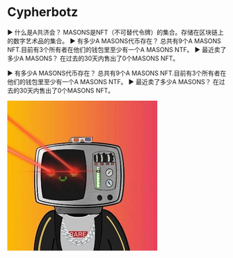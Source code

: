 # Cypherbotz

▶ 什么是A共济会？
MASONS是NFT（不可替代令牌）的集合。存储在区块链上的数字艺术品的集合。
▶ 有多少A MASONS代币存在？
总共有9个A MASONS NFT.目前有3个所有者在他们的钱包里至少有一个A MASONS NTF。
▶ 最近卖了多少A MASONS？
在过去的30天内售出了0个MASONS NFT。

▶ 有多少A MASONS代币存在？
总共有9个A MASONS NFT.目前有3个所有者在他们的钱包里至少有一个A MASONS NTF。
▶ 最近卖了多少A MASONS？
在过去的30天内售出了0个MASONS NFT。

![nft](unnamed.jpg)
